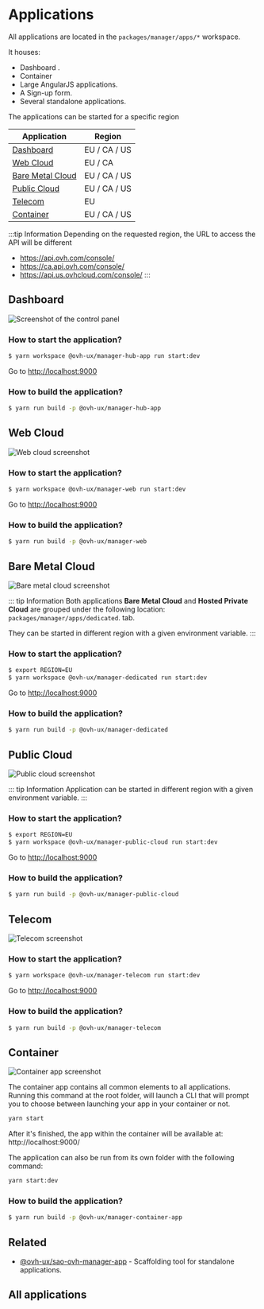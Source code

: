 # Applications

All applications are located in the `packages/manager/apps/*` workspace.

It houses:

- Dashboard .
- Container <Badge text="New"/>
- Large AngularJS applications.
- A Sign-up form.
- Several standalone applications.

The applications can be started for a specific region

| Application                           | Region       |
| ------------------------------------- | ------------ |
| [Dashboard](#dashboard)               | EU / CA / US |
| [Web Cloud](#web-cloud)               | EU / CA      |
| [Bare Metal Cloud](#bare-metal-cloud) | EU / CA / US |
| [Public Cloud](#public-cloud)         | EU / CA / US |
| [Telecom](#telecom)                   | EU           |
| [Container](#container) <Badge text="New"/>               | EU / CA / US |

:::tip Information
Depending on the requested region, the URL to access the API will be different
- <https://api.ovh.com/console/>
- <https://ca.api.ovh.com/console/>
- <https://api.us.ovhcloud.com/console/>
:::

## Dashboard

![Screenshot of the control panel](/manager/assets/img/control-panel.jpg)

### How to start the application?

```sh
$ yarn workspace @ovh-ux/manager-hub-app run start:dev
```

Go to <http://localhost:9000>

### How to build the application?

```sh
$ yarn run build -p @ovh-ux/manager-hub-app
```

## Web Cloud

![Web cloud screenshot](/manager/assets/img/control-panel-web.jpg)

### How to start the application?

```sh
$ yarn workspace @ovh-ux/manager-web run start:dev
```

Go to <http://localhost:9000>

### How to build the application?

```sh
$ yarn run build -p @ovh-ux/manager-web
```

## Bare Metal Cloud

![Bare metal cloud screenshot](/manager/assets/img/control-panel-bare-metal-cloud.jpg)

::: tip Information
Both applications **Bare Metal Cloud** and **Hosted Private Cloud** are grouped under the following location: `packages/manager/apps/dedicated`.
tab.

They can be started in different region with a given environment variable.
:::

### How to start the application?

```sh
$ export REGION=EU
$ yarn workspace @ovh-ux/manager-dedicated run start:dev
```

Go to <http://localhost:9000>

### How to build the application?

```sh
$ yarn run build -p @ovh-ux/manager-dedicated
```

## Public Cloud

![Public cloud screenshot](/manager/assets/img/control-panel-public-cloud.jpg)

::: tip Information
Application can be started in different region with a given environment variable.
:::

### How to start the application?

```sh
$ export REGION=EU
$ yarn workspace @ovh-ux/manager-public-cloud run start:dev
```

Go to <http://localhost:9000>

### How to build the application?

```sh
$ yarn run build -p @ovh-ux/manager-public-cloud
```

## Telecom

![Telecom screenshot](/manager/assets/img/control-panel-telecom.jpg)

### How to start the application?

```sh
$ yarn workspace @ovh-ux/manager-telecom run start:dev
```

Go to <http://localhost:9000>

### How to build the application?

```sh
$ yarn run build -p @ovh-ux/manager-telecom
```

## Container

![Container app screenshot](/manager/assets/img/container.png)

The container app contains all common elements to all applications. Running this command at the root folder, will launch a CLI that will prompt you to choose between launching your app in your container or not.

```sh
yarn start
```

After it's finished, the app within the container will be available at: http://localhost:9000/

The application can also be run from its own folder with the following command:

```sh
yarn start:dev
```

### How to build the application?

```sh
$ yarn run build -p @ovh-ux/manager-container-app
```

## Related

- [@ovh-ux/sao-ovh-manager-app](https://github.com/ovh/manager/blob/develop/packages/manager/tools/sao-ovh-manager-app/README.md) - Scaffolding tool for standalone applications.

## All applications

<ListPackages type="apps"/>
